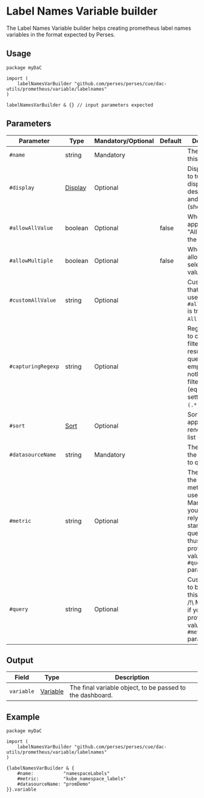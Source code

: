# Label Names Variable builder

The Label Names Variable builder helps creating prometheus label names variables in the format expected by Perses.

## Usage

```cue
package myDaC

import (
	labelNamesVarBuilder "github.com/perses/perses/cue/dac-utils/prometheus/variable/labelnames"
)

labelNamesVarBuilder & {} // input parameters expected
```

## Parameters

| Parameter          | Type                                                            | Mandatory/Optional | Default | Description                                                                                                                                                       |
|--------------------|-----------------------------------------------------------------|--------------------|---------|-------------------------------------------------------------------------------------------------------------------------------------------------------------------|
| `#name`            | string                                                          | Mandatory          |         | The name of this variable.                                                                                                                                        |
| `#display`         | [Display](../../../../api/variable.md#display-specification)    | Optional           |         | Display object to tune the display name, description and visibility (show/hide).                                                                                  |
| `#allowAllValue`   | boolean                                                         | Optional           | false   | Whether to append the "All" value to the list.                                                                                                                    |
| `#allowMultiple`   | boolean                                                         | Optional           | false   | Whether to allow multi-selection of values.                                                                                                                       |
| `#customAllValue`  | string                                                          | Optional           |         | Custom value that will be used if `#allowAllValue` is true and if `All` is selected.                                                                              |
| `#capturingRegexp` | string                                                          | Optional           |         | Regexp used to catch and filter the results of the query. If empty, then nothing is filtered (equivalent of setting it to `(.*)`).                                |
| `#sort`            | [Sort](../../../../api/variable.md#list-variable-specification) | Optional           |         | Sort method to apply when rendering the list of values.                                                                                                           |
| `#datasourceName`  | string                                                          | Mandatory          |         | The name of the datasource to query.                                                                                                                              |
| `#metric`          | string                                                          | Optional           |         | The name of the source metric to be used. /!\ Mandatory if you want to rely on the standard query pattern, thus didn't provide a value to the `#query` parameter. |
| `#query`           | string                                                          | Optional           |         | Custom query to be used for this variable. /!\ Mandatory if you didn't provide a value to the `#metric` parameter.                                                |

## Output

| Field      | Type                                                           | Description                                               |
|------------|----------------------------------------------------------------|-----------------------------------------------------------|
| `variable` | [Variable](../../../../api/variable.md#variable-specification) | The final variable object, to be passed to the dashboard. |

## Example

```cue
package myDaC

import (
	labelNamesVarBuilder "github.com/perses/perses/cue/dac-utils/prometheus/variable/labelnames"
)

{labelNamesVarBuilder & {
	#name:           "namespaceLabels"
	#metric:         "kube_namespace_labels"
	#datasourceName: "promDemo"
}}.variable
```